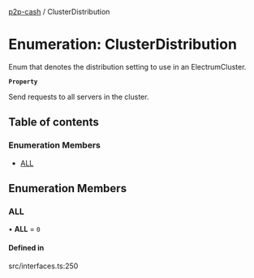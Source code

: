 [p2p-cash](../README.md) / ClusterDistribution

# Enumeration: ClusterDistribution

Enum that denotes the distribution setting to use in an ElectrumCluster.

**`Property`**

Send requests to all servers in the cluster.

## Table of contents

### Enumeration Members

- [ALL](ClusterDistribution.md#all)

## Enumeration Members

### ALL

• **ALL** = ``0``

#### Defined in

src/interfaces.ts:250
